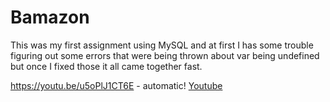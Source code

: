 # Bamazon


This was my first assignment using MySQL and at first I has some trouble figuring out some errors that were being thrown about var being undefined but once I fixed those it all came together fast.

https://youtu.be/u5oPlJ1CT6E - automatic!
[Youtube](https://youtu.be/u5oPlJ1CT6E)